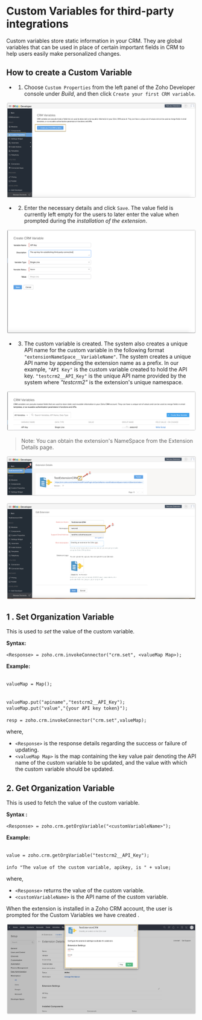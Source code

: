 # Custom Variables for third-party integrations
Custom variables store static information in your CRM. They are global variables that can be used in place of certain important fields in CRM to help users easily make personalized changes.

## How to create a Custom Variable

- 1. Choose `Custom Properties` from the left panel of the Zoho Developer console under *Build*, and then click `Create your first CRM variable`.

![Alt text](../ZohoCRM/_images/CreateCustomVar.png)

- 2. Enter the necessary details and click `Save`. The value field is currently left empty for the users to later enter the value when prompted during the *installation of the extension*.

![Alt text](../ZohoCRM/_images/CreateCustomVarForm.png)

- 3. The custom variable is created. The system also creates a unique API name for the custom variable in the following format `"extensionNameSpace__VariableName"`. The system creates a unique API name by appending the extension name as a prefix. In our example, `"API Key"` is the custom variable created to hold the API key. `"testcrm2__API_Key"` is the unique API name provided by the system where *"testcrm2"* is the extension's unique namespace.

![Alt text](../ZohoCRM/_images/CreateCustomVarList.png)

> Note: You can obtain the extension's NameSpace from the Extension Details page.

![Alt text](../ZohoCRM/_images/ExtensionDetails.png)

![Alt text](../ZohoCRM/_images/ExtensionDetailsEdit.png)

## 1 . Set Organization Variable 

This is used to *set* the value of the custom variable.

**Syntax:**

```Deluge
<Response> = zoho.crm.invokeConnector("crm.set", <valueMap Map>);
```
**Example:**

```Deluge

valueMap = Map();


valueMap.put("apiname","testcrm2__API_Key");
valueMap.put("value","{your API key token}");

resp = zoho.crm.invokeConnector("crm.set",valueMap);

```

where,
- `<Response>` is the response details regarding the success or failure of updating.
- `<valueMap Map>` is the map containing the key value pair denoting the API name of the custom variable to be updated, and the value with which the custom variable should be updated.

## 2. Get Organization Variable


This is used to fetch the value of the custom variable.

**Syntax :**

```Deluge
<Response> = zoho.crm.getOrgVariable("<customVariableName>");
```
**Example:**

```Deluge

value = zoho.crm.getOrgVariable("testcrm2__API_Key");

info "The value of the custom variable, apikey, is " + value;

```

where,
- `<Response>` returns the value of the custom variable.
- `<customVariableName>` is the API name of the custom variable.


When the extension is installed in a Zoho CRM account, the user is prompted for the Custom Variables we have created .

![Alt text](../ZohoCRM/_images/WhileExtensionInstalled.jpg)